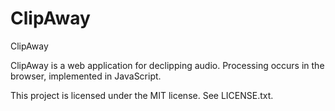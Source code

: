 # ClipAway
ClipAway

ClipAway is a web application for declipping audio. Processing occurs in the
browser, implemented in JavaScript.

This project is licensed under the MIT license. See LICENSE.txt.
